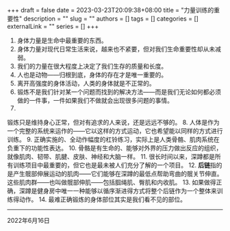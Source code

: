 +++
draft = false
date = 2023-03-23T20:09:38+08:00
title = "力量训练的重要性"
description = ""
slug = ""
authors = []
tags = []
categories = []
externalLink = ""
series = []
+++

1. 身体力量是生命中最重要的东西。
2. 身体力量对现代日常生活来说，越来也不紧要，但对我们生命重要性却从未减弱。
3. 我们的力量在很大程度上决定了我们生存的质量和长度。
4. 人也是动物——归根到底，身体的存在才是唯一重要的。
5. 离开高强度的身体活动，人类的身体就是不正常的。
6. 锻炼不是我们针对某一个问题而找到的解决方法——而是我们无论如何都必须做的一件事，一件如果我们不做就会出现很多问题的事情。
7. 
锻炼只是维持身心正常，但对有追求的人来说，还是远远不够的。
8. 人体是作为一个完整的系统来运作的——它以这样的方式运动，它也希望能以同样的方式进行训练。
9. 正确实施的、全动作幅度的杠铃练习，实际上是人类骨骼、肌肉系统在负重下的功能性表达。
10. 骨骼是有生命的、能够对外界的压力做出反应的组织，就像肌肉、韧带、肌腱、皮肤、神经和大脑一样。
11. 很长时间以来，深蹲都是所有训练项目中最重要的，但它也是最未被人们充分了解的一个项目。
12. **后链**指的是产生髋部伸展运动的肌肉——它们能够在深蹲的最低点帮助弯曲的髋关节伸直。这些肌肉群——也叫做髋部伸肌——包括腘绳肌、臀肌和内收肌。
13. 如果做得正确，深蹲是健身房中唯一一种能够以循序渐进得方式将整个后链作为一个整体来训练得动作。
14. 最难正确锻炼的身体部位其实是我们看不见的部位。

---

2022年6月16日